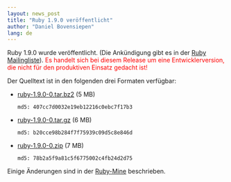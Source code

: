 ```yaml
---
layout: news_post
title: "Ruby 1.9.0 veröffentlicht"
author: "Daniel Bovensiepen"
lang: de
---
```


Ruby 1.9.0 wurde veröffentlicht. (Die Ankündigung gibt es in der [Ruby
Mailingliste][1]). <span style="color: red">Es handelt sich bei diesem
Release um eine Entwicklerversion, die nicht für den produktiven Einsatz
gedacht ist!</span>

Der Quelltext ist in den folgenden drei Formaten verfügbar:

* [ruby-1.9.0-0.tar.bz2][2] (5 MB)

      md5: 407cc7d0032e19eb12216c0ebc7f17b3

* [ruby-1.9.0-0.tar.gz][3] (6 MB)

      md5: b20cce98b284f7f75939c09d5c8e846d

* [ruby-1.9.0-0.zip][4] (7 MB)

      md5: 78b2a5f9a81c5f6775002c4fb24d2d75

Einige Änderungen sind in der [Ruby-Mine][5] beschrieben.



[1]: http://blade.nagaokaut.ac.jp/cgi-bin/scat.rb/ruby/ruby-list/44387
[2]: ftp://ftp.ruby-lang.org/pub/ruby/1.9/ruby-1.9.0-0.tar.bz2
[3]: ftp://ftp.ruby-lang.org/pub/ruby/1.9/ruby-1.9.0-0.tar.gz
[4]: ftp://ftp.ruby-lang.org/pub/ruby/1.9/ruby-1.9.0-0.zip
[5]: http://www.ruby-mine.de/2007/12/25/warum-ruby-1-9-0

